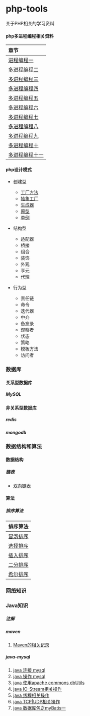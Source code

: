 # php-tools
关于PHP相关的学习资料

#### php多进程编程相关资料

|章节|
|:----|
|[进程编程一](./php/process/php-process.md)|
|[多进程编程二](./php/process/php-process2.md)|
|[多进程编程三](./php/process/php-process3.md)|
|[多进程编程四](./php/process/php-process4.md)|
|[多进程编程五](./php/process/php-process5.md)|
|[多进程编程六](./php/process/php-process6.md)|
|[多进程编程七](./php/process/php-process(七).md)|
|[多进程编程八](./php/process/php-process(八).md)|
|[多进程编程九](./php/process/php-process(九).md)|
|[多进程编程十](./php/process/php-process(十).md)|
|[多进程编程十一](./php/process/php-process11.md)|

#### php设计模式

* 创建型
  * [工厂方法](./php/design-patterns/creational-patterns/FactoryMethod.md)
  * [抽象工厂](./php/design-patterns/creational-patterns/abstract-factory.md)
  * [生成器](./php/design-patterns/creational-patterns/builder.md)
  * [原型](./php/design-patterns/creational-patterns/prototype.md)
  * [单例](./php/design-patterns/creational-patterns/singleton.md)

* 结构型
  * 适配器
  * 桥接
  * 组合
  * 装饰
  * 外观
  * 享元
  * [代理](./php/design-patterns/structural-patterns/proxy.md)
  
* 行为型
  * 责任链
  * 命令
  * 迭代器
  * 中介
  * 备忘录
  * 观察者
  * 状态
  * 策略
  * 模板方法
  * 访问者

### 数据库

#### 关系型数据库

##### MySQL

#### 非关系型数据库

##### redis

##### mongodb

### 数据结构和算法

#### 数据结构

##### 链表

* [双向链表](./data-structure-and-algorithm/data-structure/list/linked-list.md)

#### 算法

##### 排序算法

|排序算法|
|:----:|
|[冒泡排序](./data-structure-and-algorithm/algorithm/sort/bubble-sort.md)|
|[选择排序](./data-structure-and-algorithm/algorithm/sort/select-sort.md)|
|[插入排序](./data-structure-and-algorithm/algorithm/sort/insert-sort.md)|
|[二分排序](./data-structure-and-algorithm/algorithm/sort/binary-sort.md)|
|[希尔排序](./data-structure-and-algorithm/algorithm/sort/shell-sort.md)|

### 网络知识


### Java知识

##### 注解
##### maven

1. [Maven的相关记录](./java/maven/maven.md)

##### java-mysql

1. [java 连接 mysql](./java/mysql/conn.md) 
2. [java 操作 mysql](./java/mysql/select.md) 
3. [java 使用apache commons dbUtils](./java/mysql/apache-commons-db-utils.md) 
4. [java IO-Stream相关操作](./java/io/io.md) 
5. [java 线程相关操作](./java/thread-network/Thread.md) 
6. [java TCP|UDP相关操作](./java/thread-network/Network.md) 
7. [java 数据库包之myBatis一](./java/mybatis/mybatis.md) 